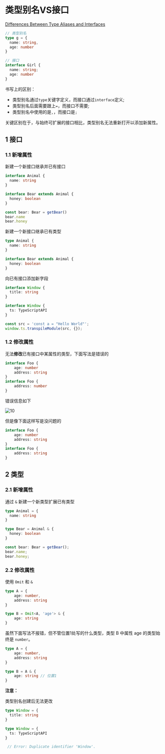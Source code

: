 # 类型别名VS接口

[Differences Between Type Aliases and Interfaces](https://www.typescriptlang.org/docs/handbook/2/everyday-types.html#differences-between-type-aliases-and-interfaces)

```ts
// 类型别名
type g = {
  name: string,
  age: number
}

// 接口
interface Girl {
  name: string;
  age: number
}
```

书写上的区别：
- 类型别名通过`type`关键字定义，而接口通过`interface`定义;
- 类型别名后面需要跟上`=`，而接口不需要;
- 类型别名中使用的是`,`，而接口是`;`

关键区别在于，与始终可扩展的接口相比，类型别名无法重新打开以添加​​新属性。

## 1 接口

### 1.1 新增属性

新建一个新接口继承并已有接口

```ts
interface Animal {
  name: string
}

interface Bear extends Animal {
  honey: boolean
}

const bear: Bear = getBear() 
bear.name
bear.honey
```

新建一个新接口继承已有类型

```ts
type Animal {
  name: string
}

interface Bear extends Animal {
  honey: boolean
}
```

向已有接口添加新字段

```ts
interface Window {
  title: string
}

interface Window {
  ts: TypeScriptAPI
}

const src = 'const a = "Hello World"';
window.ts.transpileModule(src, {});
```

### 1.2 修改属性

无法**修改**已有接口中某属性的类型，下面写法是错误的

```ts
interface Foo {
    age: number
    address: string
}
interface Foo {
    address: number
}
```

错误信息如下

![10](/images/20230713/10.png)

但是像下面这样写是没问题的

```ts
interface Foo {
    age: number
    address: string
}
interface Foo {
    address: string
}
```

## 2 类型

### 2.1 新增属性

通过 `&` 新建一个新类型扩展已有类型

```ts
type Animal = {
  name: string
}

type Bear = Animal & { 
  honey: boolean 
}

const bear: Bear = getBear();
bear.name;
bear.honey;
```

### 2.2 修改属性

使用 `Omit` 和 `&`

```ts
type A = {
    age: number,
    address: string
}

type B = Omit<A, 'age'> & {
    age: string
}
```

虽然下面写法不报错，但不管位置1处写的什么类型，类型 B 中属性 age 的类型始终是 `number`。

```ts
type A = {
    age: number,
    address: string
}

type B = A & {
    age: string // 位置1
}
```

**注意：**

类型别名创建后无法更改

```ts
type Window = {
  title: string
}

type Window = {
  ts: TypeScriptAPI
}

 // Error: Duplicate identifier 'Window'.
```